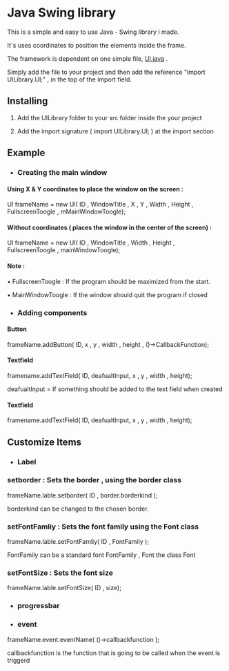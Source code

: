 # Java Swing library

This is a simple and easy to use Java - Swing library i made.

It´s uses coordinates to position the elements inside the frame.


The framework is dependent on one simple file,
[UI.java](https://github.com/Lakerolmaker/Java-Swing-library/blob/master/src/UILibrary/UI.java)
.

Simply add the file to your project and then add the reference "import UILibrary.UI;" ,
in the top of the import field.


## Installing

1. Add the UILibrary folder to your src folder inside the your project

2. Add the import signature ( import UILibrary.UI; ) at the import section


## Example

* ### Creating the main window

#### Using X & Y coordinates to place the window on the screen :

UI frameName = new UI( ID , WindowTitle , X , Y , Width , Height , FullscreenToogle , mMainWindowToogle);


#### Without coordinates ( places the window in the center of the screen) :

UI frameName = new UI( ID , WindowTitle , Width , Height , FullscreenToogle , mainWindowToogle);


#### Note :
• FullscreenToogle : If the program should be maximized from the start.

• MainWindowToogle : If the window should quit the program if closed



* ### Adding components

#### Button

frameName.addButton( ID,  x ,  y , width , height , ()->CallbackFunction);

#### Textfield

framename.addTextField( ID,  deafualtInput,  x , y , width , height);

deafualtInput = If something should be added to the text field when created

#### Textfield

framename.addTextField( ID,  deafualtInput,  x , y , width , height);


## Customize Items


* ### Label

### setborder : Sets the border , using the border class

frameName.lable.setborder( ID ,  border.borderkind );

borderkind can be changed to the chosen border.


### setFontFamliy : Sets the font family using the Font class

frameName.lable.setFontFamliy( ID ,  FontFamily );

FontFamily can be a standard font FontFamily , Font the class Font


### setFontSize : Sets the font size

frameName.lable.setFontSize( ID , size);


* ### progressbar

* ### event

frameName.event.eventName( ()->callbackfunction  );

callbackfunction is the function that is going to be called when the event is triggerd

